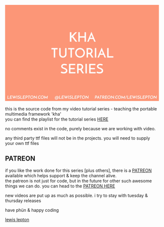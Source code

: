 ![image](img/front.png)

this is the source code from my video tutorial series - teaching the portable multimedia framework 'kha'<br>
you can find the playlist for the tutorial series [HERE](https://www.youtube.com/playlist?list=PL4neAtv21WOmmR5mKb7TQvEQHpMh1h0po)

no comments exist in the code, purely because we are working with video.

any third party ttf files will not be in the projects. you will need to supply your own ttf files

PATREON
------
if you like the work done for this series [plus others], there is a [PATREON](https://www.patreon.com/lewislepton) available which helps support & keep the channel alive.<br>
the patreon is not just for code, but in the future for other such awesome things we can do. you can head to the [PATREON HERE](https://www.patreon.com/lewislepton)

new videos are put up as much as possible. i try to stay with tuesday & thursday releases

have phün & happy coding

[lewis lepton](http://lewislepton.com)
